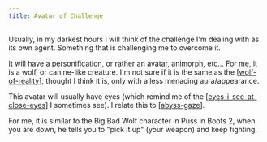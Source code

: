 ```yaml
---
title: Avatar of Challenge
---
```


Usually, in my darkest hours I will think of the challenge I'm dealing with as its own agent. Something that is challenging me to overcome it.

It will have a personification, or rather an avatar, animorph, etc... For me, it is a wolf, or canine-like creature. I'm not sure if it is the same as the [[wolf-of-reality]], thought I think it is, only with a less menacing aura/appearance.

This avatar will usually have eyes (which remind me of the [[eyes-i-see-at-close-eyes]] I sometimes see). I relate this to [[abyss-gaze]].

For me, it is similar to the Big Bad Wolf character in Puss in Boots 2, when you are down, he tells you to "pick it up" (your weapon) and keep fighting.


[//begin]: # "Autogenerated link references for markdown compatibility"
[abyss-gaze]: ./../uncategorized/abyss-gaze "abyss-gaze"
[eyes-i-see-at-close-eyes]: ./../uncategorized/eyes-i-see-at-close-eyes "eyes-i-see-at-close-eyes"
[wolf-of-reality]: ./../uncategorized/wolf-of-reality "wolf-of-reality"
[//end]: # "Autogenerated link references"
